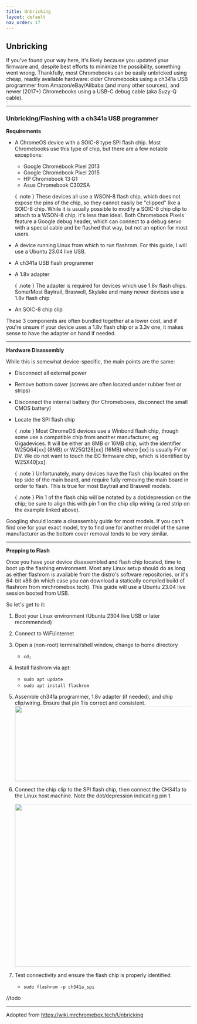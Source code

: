 ```yaml
---
title: Unbricking
layout: default
nav_order: 17
---
```


## Unbricking

If you've found your way here, it's likely because you updated your firmware and, despite best efforts to minimize the possibility, something went wrong. 
Thankfully, most Chromebooks can be easily unbricked using cheap, readily available hardware: older Chromebooks using a ch341a USB programmer from Amazon/eBay/Alibaba (and many other sources),
and newer (2017+) Chromebooks using a USB-C debug cable (aka Suzy-Q cable).

-----------

### Unbricking/Flashing with a ch341a USB programmer

**Requirements**

* A ChromeOS device with a SOIC-8 type SPI flash chip. Most Chromebooks use this type of chip, but there are a few notable exceptions:
  - Google Chromebook Pixel 2013
  - Google Chromebook Pixel 2015
  - HP Chromebook 13 G1
  - Asus Chromebook C302SA
  
  { .note }
  These devices all use a WSON-8 flash chip, which does not expose the pins of the chip, so they cannot easily be "clipped" like a SOIC-8 chip. While it is usually possible to modify a SOIC-8 chip clip to attach to a WSON-8 chip, it's less than ideal. Both Chromebook Pixels feature a Google debug header, which can connect to a debug servo with a special cable and be flashed that way, but not an option for most users.

* A device running Linux from which to run flashrom. For this guide, I will use a Ubuntu 23.04 live USB.
* A ch341a USB flash programmer 
* A 1.8v adapter 

  { .note }
  The adapter is required for devices which use 1.8v flash chips. Some/Most Baytrail, Braswell, Skylake and many newer devices use a 1.8v flash chip

* An SOIC-8 chip clip 

These 3 components are often bundled together at a lower cost, and if you're unsure if your device uses a 1.8v flash chip or a 3.3v one, it makes sense to have the adapter on hand if needed.


--------------------------

**Hardware Disassembly**

While this is somewhat device-specific, the main points are the same:

* Disconnect all external power
* Remove bottom cover (screws are often located under rubber feet or strips)
* Disconnect the internal battery (for Chromeboxes, disconnect the small CMOS battery)
* Locate the SPI flash chip

   { .note }
   Most ChromeOS devices use a Winbond flash chip, though some use a compatible chip from another manufacturer, eg Gigadevices. It will be either an 8MB or 16MB chip, with the identifier W25Q64[xx] (8MB) or W25Q128[xx] (16MB) where [xx] is usually FV or DV. We do not want to touch the EC firmware chip, which is identified by W25X40[xx].

   { .note }
   Unfortunately, many devices have the flash chip located on the top side of the main board, and require fully removing the main board in order to flash. This is true for most Baytrail and Braswell models.
 
   { .note }
   Pin 1 of the flash chip will be notated by a dot/depression on the chip; be sure to align this with pin 1 on the chip clip wiring (a red strip on the example linked above).


Googling should locate a disassembly guide for most models. If you can't find one for your exact model, try to find one for another model of the same manufacturer as the bottom cover removal tends to be very similar.


--------------------------

**Prepping to Flash**

Once you have your device disassembled and flash chip located, time to boot up the flashing environment. Most any Linux setup should do as long as either flashrom is available from the distro's software repositories, or it's 64-bit x86 (in which case you can download a statically compiled build of flashrom from mrchromebox.tech). This guide will use a Ubuntu 23.04 live session booted from USB.

So let's get to it:

1. Boot your Linux environment (Ubuntu 2304 live USB or later recommended)
2. Connect to WiFi/internet
3.  Open a (non-root) terminal/shell window, change to home directory
    * `cd;`
4. Install flashrom via apt:
    * `sudo apt update`
    * `sudo apt install flashrom`
5. Assemble ch341a programmer, 1.8v adapter (if needed), and chip clip/wiring. Ensure that pin 1 is correct and consistent.
    <img src="https://wiki.mrchromebox.tech/images/thumb/1/16/Ch341a_annotated.png/500px-Ch341a_annotated.png" width="500" height="205">
6. Connect the chip clip to the SPI flash chip, then connect the CH341a to the Linux host machine. Note the dot/depression indicating pin 1.

    <img src="https://wiki.mrchromebox.tech/images/thumb/e/e5/SOIC-8_chip.jpg/500px-SOIC-8_chip.jpg" width="500" height="444">
7. Test connectivity and ensure the flash chip is properly identified:
    * `sudo flashrom -p ch341a_spi`


//todo


----------

Adopted from https://wiki.mrchromebox.tech/Unbricking
